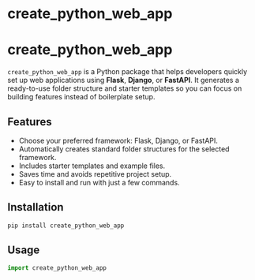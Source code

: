 # create_python_web_app

# create_python_web_app

`create_python_web_app` is a Python package that helps developers quickly set up web applications using **Flask**, **Django**, or **FastAPI**. It generates a ready-to-use folder structure and starter templates so you can focus on building features instead of boilerplate setup.

## Features

- Choose your preferred framework: Flask, Django, or FastAPI.
- Automatically creates standard folder structures for the selected framework.
- Includes starter templates and example files.
- Saves time and avoids repetitive project setup.
- Easy to install and run with just a few commands.


## Installation
```bash
pip install create_python_web_app
```

## Usage
```python
import create_python_web_app
```
